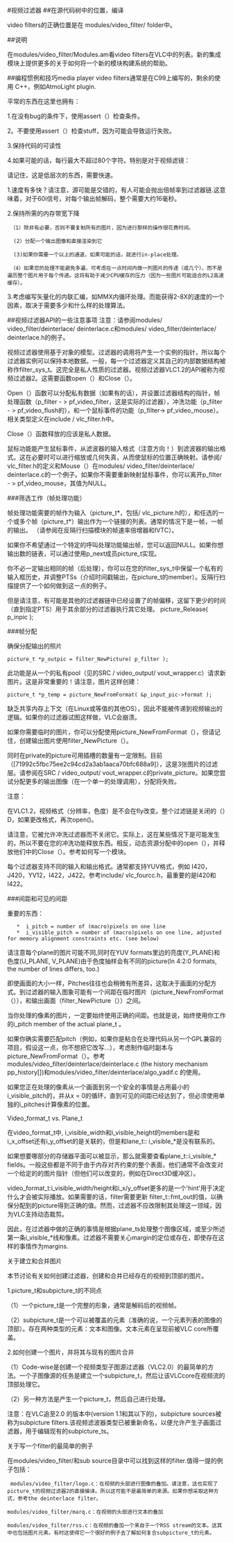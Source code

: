  #视频过滤器
 ##在源代码树中的位置，编译

 video filters的正确位置是在 modules/video_filter/ folder中。
 
 ##说明
 

在modules/video_filter/Modules.am看video filters在VLC中的列表。新的集成模块上提供更多的关于如何将一个新的模块构建系统的帮助。

 

##编程惯例和技巧media player video filters通常是在C99上编写的，剩余的使用 C++，例如AtmoLight plugin.


平常的东西在这里也拥有：

1.在没有bug的条件下，使用assert（）检查条件。

2。不要使用assert（）检查stuff，因为可能会导致运行失败。

3.保持代码的可读性

4.如果可能的话，每行最大不超过80个字符。特别是对于视频滤镜：

请记住，这是低层次的东西，需要快速。

1.速度有多快？请注意，源可能是交错的，有人可能会抛出倍帧率到过滤器链.这意味着，对于60i信号，对每个输出帧解码，整个需要大约16毫秒。

2.保持所需的内存带宽下降

     （1）除非有必要，否则不要复制所有的图片，因为进行那样的操作很花费时间。

      (2）分配一个输出图像和直接渲染到它

      (3)如果你需要一个以上的通道，如果可能的话，就进行in-place处理。

     （4）如果您的处理不能避免多遍，可考虑在一点时间内做一列图片的传递（或几个），而不是遍历整个图片用于每个传递。这将有助于减少CPU缓存的压力（因为一些图片可能适合的L2高速缓存）。

3.考虑编写矢量化的内联汇编，如MMX内循环处理。而能获得2-8X的速度的一个因素，取决于需要多少和什么样的处理算法。

##视频过滤器API的一些注意事项
   注意：请参阅modules/ video_filter/deinterlace/ deinterlace.c和modules/ video_filter/deinterlace/ deinterlace.h的例子。

  视频过滤器使用基于对象的模型。过滤器的调用将产生一个实例的指针，所以每个过滤器实例可以保持本地数据。一般，每一个过滤器定义其自己的内部数据结构被称作filter_sys_t。这完全是私人性质的过滤器。视频过滤器VLC1.2的API被称为视频过滤器2。这需要函数open（）和Close（）。

Open（）函数可以分配私有数据（如果有的话），并设置过滤器结构的指针，帧处理函数（p_filter - > pf_video_filter，这是实际的过滤器），冲洗功能（p_filter - > pf_video_flush的），和一个鼠标事件的功能（p_filter-> pf_video_mouse）。相关类型定义在include / vlc_filter.h中。

Close（）函数释放的应该是私人数据。

鼠标功能能产生鼠标事件，从滤波器的输入格式（注意方向！）到滤波器的输出格式。这在必要时可以进行缩放或几何失真，从而使鼠标的位置正确映射。请参阅/ vlc_filter.h的定义和Mouse（）在modules/ video_filter/deinterlace/ deinterlace.c的一个例子。如果你不需要重新映射鼠标事件，你可以离开p_filter - > pf_video_mouse，其值为NULL。

###筛选工作（帧处理功能）

帧处理功能需要的帧作为输入（picture_t*，包括/ vlc_picture.h的），和任选的一个或多个帧（picture_t*）输出作为一个链接的列表。通常的情况下是一帧，一帧的输出。 （请参阅在反隔行扫描模块的帧速率倍增器和IVTC）。

   如果你不希望通过一个特定的呼叫处理功能输出帧，您可以返回NULL。如果你想输出数的链表，可以通过使用p_next成员picture_t实现。

   你不必一定输出相同的帧（后处理），你可以在您的filter_sys_t中保留一个私有的输入框历史，并调整PTSs（介绍时间戳输出，在picture_t的member）。反隔行扫描提供了一个如何做到这一点的例子。

   但是请注意，有可能是其他的过滤器链中已经设置了的帧偏移，这留下更少的时间（直到指定PTS）用于其余部分的过滤器执行其它处理。
picture_Release( p_inpic );

###帧分配
 
确保分配输出的照片

    picture_t *p_outpic = filter_NewPicture( p_filter );

  此功能是从一个的私有pool（见的SRC / video_output/ vout_wrapper.c）请求新图片。这是非常重要的！请注意，图片这样创建：

    picture_t *p_temp = picture_NewFromFormat( &p_input_pic->format );

  缺乏共享内存上下文（在Linux或等值的其他OS），因此不能被传递到视频输出的逻辑。如果你的过滤器试图这样做，VLC会崩溃。

  如果你需要临时的图片，你可以分配使用picture_NewFromFormat（），但请记住，创建输出图片使用filter_NewPicture（）。

  同时在private的picture可用插槽的数量有一定限制。目前（[71992c5fbc75ee2c94cd2a3ab1aaca70bfc688a9]），这是3张图片的过滤层。请参阅在SRC / video_output/ vout_wrapper.c的private_picture。如果您尝试分配更多的输出图像（在一个单一的处理调用），分配将失败。

注意：

  在VLC1.2，视频格式（分辨率，色度）是不会在fly改变。整个过滤链是关闭的（）D，如果更改格式，再次open()。

  请注意，它被允许冲洗过滤器而不关闭它。实际上，这在某些情况下是可能发生的，所以不要在您的冲洗功能释放东西。相反，动态资源分配中的open（），并释放他们中的Close（）。参考如何写一个模块。

  每个过滤器支持不同的输入和输出格式。通常都支持YUV格式，例如
I420，J420，YV12，I422，J422。参考include/ vlc_fourcc.h，最重要的是I420和I422。

###间距和可见的间距

  重要的东西：

       *  i_pitch = number of (macro)pixels on one line
       *  i_visible_pitch = number of (macro)pixels on one line, adjusted for memory alignment constraints etc. (see below) 

  请注意每个plane的图片可能不同,同时在YUV formats里边的亮度(Y_PLANE)和色度(U_PLANE, V_PLANE)由于色度抽样会有不同的picture(In 4:2:0 formats, the number of lines differs, too.)  

  即使画面的大小一样，Pitches往往也会稍微有所差异，这取决于画面的分配方式。到过滤器的输入图象可能有一个间距在临时图片（picture_NewFromFormat（）），和输出画面（filter_NewPicture（））之间。

  当你处理的像素的图片，一定要始终使用正确的间距。也就是说，始终使用你工作的i_pitch member of the actual plane_t 。

  如果你确实需要匹配pitch（例如，如果你是粘合在处理代码从另一个GPL兼容的项目，假设这一点，你不想把它改写...），考虑制作临时副本与picture_NewFromFormat（）。参考modules/video_filter/deinterlace/deinterlace.c (the history mechanism pp_history[])和modules/video_filter/deinterlace/algo_yadif.c 的使用。

  如果您正在处理的像素从一个画面到另一个安全的事情是占用最小的i_visible_pitch的，并从x = 0的循环，直到可见的间距已经达到了，但必须使用单独的i_pitches计算像素的位置。

Video_format_t vs. Plane_t 

  在video_format_t中, i_visible_width和i_visible_height的members是和i_x_offset还有i_y_offset的是关联的，但是和lane_t:: i_visible_*是没有联系的。

  如果想要哪部分的存储器平面可以被显示，那么就需要查看plane_t::i_visible_* fields。一般这些都是不同于由于内存对齐约束的整个表面，他们通常不会改变对一个给定的的图片指针（但他们可以改变的，例如在Direct3D缓冲区）。

  video_format_t:i_visible_width/height和i_x/y_offset更多的是一个'hint'用于决定什么才会被实际播放。如果需要的话，filter需要更新 filter_t::fmt_out的值，以确保分配到的picture得到正确的值。然而，过滤器不应改限制其处理这一领域，因为VLC支持动态裁剪。

  因此，在过滤器中做的正确的事情是根据plane_ts处理整个图像区域，或至少所述第一条i_visible_*线和像素。过滤器不需要关心margin的定位或存在，即使存在这样的事情作为margins. 
  
关于建立和合并图片

  本节讨论有关如何创建过滤器，创建和合并已经存在的视频到顶部的图片。

  1.picture_t和subpicture_t的不同点

  （1）一个picture_t是一个完整的形象，通常是解码后的视频帧。

  （2）subpicture_t是一个可以被覆盖的元素（准确的说，一个元素列表的图像的顶部）。存在两种类型的元素：文本和图像。文本元素在呈现前被VLC core所覆盖。

  2.如何创建一个图片，并将其与现有的图片合并

   （1）Code-wise是创建一个视频类型子图源过滤器（VLC2.0）的最简单的方法。一个子图像源的任务是建立一个subpicture_t，然后让该VLCcore在视频流的顶部处理它。

   （2）另一种方法是产生一个picture_t，然后自己进行处理。

  注意：在VLC追至2.0 的版本中(version 1.1和其以下的)，subpicture sources被称为subpicture filters.该视频滤波器类型已被重新命名，以便允许产生子画面过滤器，用于编辑现有的subpicture_ts。  


关于写一个filter的最简单的例子

   在modules/video_filter/和sub source目录中可以找到这样的filter.值得一提的例子包括：

     modules/video_filter/logo.c：在视频的头部进行图像的叠加。请注意，这也实现了​​picture_t的视频过滤器2的直接编译。所以这可能不是最简单的来源。如果你想采取这种方式，参考the deinterlace filter。

    modules/video_filter/marq.c：在视频的头部进行文本的叠加

    modules/video_filter/rss.c：在视频的叠加一个来自于一个RSS stream的文本。这其中也包括图片元素。有时这使得它一个很好的例子去了解如何复合subpicture_t的元素。

